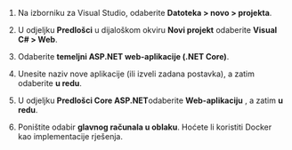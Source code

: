 1. Na izborniku za Visual Studio, odaberite **Datoteka > novo > projekta**.

1. U odjeljku **Predlošci** u dijaloškom okviru **Novi projekt** odaberite **Visual C# > Web**.

1. Odaberite **temeljni ASP.NET web-aplikacije (.NET Core)**.

1. Unesite naziv nove aplikacije (ili izveli zadana postavka), a zatim odaberite **u redu**.

1. U odjeljku **Predlošci Core ASP.NET**odaberite **Web-aplikaciju** , a zatim **u redu**.

1. Poništite odabir **glavnog računala u oblaku**. Hoćete li koristiti Docker kao implementacije rješenja.
